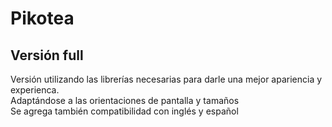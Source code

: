 # Pikotea
## Versión full
Versión utilizando las librerías necesarias para darle una mejor apariencia y experienca.
<br>Adaptándose a las orientaciones de pantalla y tamaños
<br>Se agrega también compatibilidad con inglés y español